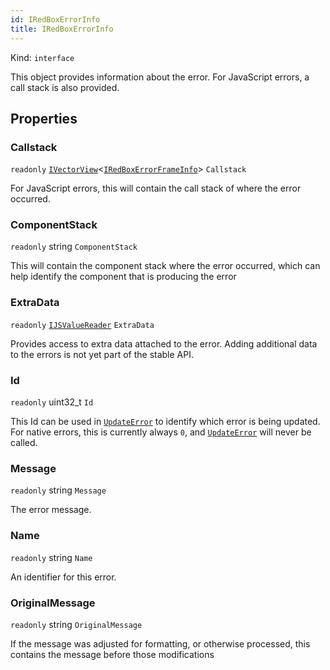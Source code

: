 ```yaml
---
id: IRedBoxErrorInfo
title: IRedBoxErrorInfo
---
```


Kind: `interface`



This object provides information about the error.  For JavaScript errors, a call stack is also provided.

## Properties
### Callstack
`readonly`  [`IVectorView`](https://docs.microsoft.com/uwp/api/Windows.Foundation.Collections.IVectorView-1)<[`IRedBoxErrorFrameInfo`](IRedBoxErrorFrameInfo)> `Callstack`

For JavaScript errors, this will contain the call stack of where the error occurred.

### ComponentStack
`readonly`  string `ComponentStack`

This will contain the component stack where the error occurred, which can help identify the component that is producing the error

### ExtraData
`readonly`  [`IJSValueReader`](IJSValueReader) `ExtraData`

Provides access to extra data attached to the error.  Adding additional data to the errors is not yet part of the stable API.

### Id
`readonly`  uint32_t `Id`

This Id can be used in [`UpdateError`](#updateerror) to identify which error is being updated.  For native errors, this is currently always `0`, and [`UpdateError`](#updateerror) will never be called.

### Message
`readonly`  string `Message`

The error message.

### Name
`readonly`  string `Name`

An identifier for this error.

### OriginalMessage
`readonly`  string `OriginalMessage`

If the message was adjusted for formatting, or otherwise processed, this contains the message before those modifications




